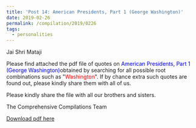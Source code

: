 ```yaml
---
title: 'Post 14: American Presidents, Part 1 (George Washington)'
date: 2019-02-26
permalink: /compilation/2019/0226
tags:
  - personalities
---
```

Jai Shri Mataji

Please find attached the pdf file of quotes on <font color="blue">American Presidents, Part 1 (George Washington)</font>obtained by searching for all possible root combinations such as "<font color="red">Washington</font>". If by chance extra such quotes are found out, please kindly share them with all of us.<br>

Please kindly share the file with all our brothers and sisters.  

The Comprehensive Compilations Team

[Download pdf here](http://seven-teams.github.io/files/American_Presidents_Part_1_George_Washington.pdf)